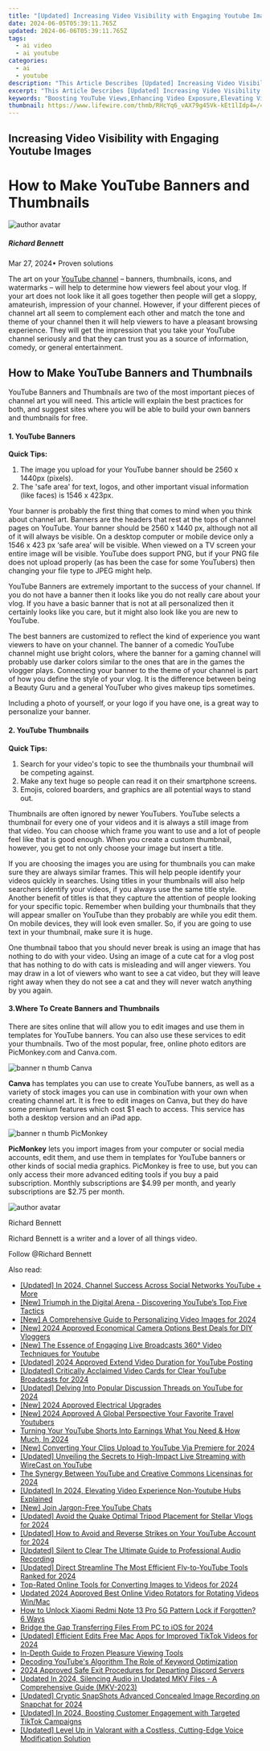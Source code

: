 ```yaml
---
title: "[Updated] Increasing Video Visibility with Engaging Youtube Images"
date: 2024-06-05T05:39:11.765Z
updated: 2024-06-06T05:39:11.765Z
tags:
  - ai video
  - ai youtube
categories:
  - ai
  - youtube
description: "This Article Describes [Updated] Increasing Video Visibility with Engaging Youtube Images"
excerpt: "This Article Describes [Updated] Increasing Video Visibility with Engaging Youtube Images"
keywords: "Boosting YouTube Views,Enhancing Video Exposure,Elevating Video Content,Video Popularity Growth,Video Engagement Strategies,Optimize YouTube Visibility,Improve Video Image Impact"
thumbnail: https://www.lifewire.com/thmb/RHcYq6_vAX79g45Vk-kEt1lIdp4=/400x300/filters:no_upscale():max_bytes(150000):strip_icc()/samsung-unveils-new-products-at-its-annual-unpacked-event-1200186175-0a17180ae84e47f488f43d3afbb7daa6.jpg
---
```


## Increasing Video Visibility with Engaging Youtube Images

# How to Make YouTube Banners and Thumbnails

![author avatar](https://images.wondershare.com/filmora/article-images/richard-bennett.jpg)

##### Richard Bennett

 Mar 27, 2024• Proven solutions

The art on your [YouTube channel](https://tools.techidaily.com/wondershare/filmora/download/) – banners, thumbnails, icons, and watermarks – will help to determine how viewers feel about your vlog. If your art does not look like it all goes together then people will get a sloppy, amateurish, impression of your channel. However, if your different pieces of channel art all seem to complement each other and match the tone and theme of your channel then it will help viewers to have a pleasant browsing experience. They will get the impression that you take your YouTube channel seriously and that they can trust you as a source of information, comedy, or general entertainment.

## How to Make YouTube Banners and Thumbnails

YouTube Banners and Thumbnails are two of the most important pieces of channel art you will need. This article will explain the best practices for both, and suggest sites where you will be able to build your own banners and thumbnails for free.

#### 1\. YouTube Banners

**Quick Tips:**

1. The image you upload for your YouTube banner should be 2560 x 1440px (pixels).
2. The 'safe area' for text, logos, and other important visual information (like faces) is 1546 x 423px.

Your banner is probably the first thing that comes to mind when you think about channel art. Banners are the headers that rest at the tops of channel pages on YouTube. Your banner should be 2560 x 1440 px, although not all of it will always be visible. On a desktop computer or mobile device only a 1546 x 423 px ‘safe area’ will be visible. When viewed on a TV screen your entire image will be visible. YouTube does support PNG, but if your PNG file does not upload properly (as has been the case for some YouTubers) then changing your file type to JPEG might help.

YouTube Banners are extremely important to the success of your channel. If you do not have a banner then it looks like you do not really care about your vlog. If you have a basic banner that is not at all personalized then it certainly looks like you care, but it might also look like you are new to YouTube.

The best banners are customized to reflect the kind of experience you want viewers to have on your channel. The banner of a comedic YouTube channel might use bright colors, where the banner for a gaming channel will probably use darker colors similar to the ones that are in the games the vlogger plays. Connecting your banner to the theme of your channel is part of how you define the style of your vlog. It is the difference between being a Beauty Guru and a general YouTuber who gives makeup tips sometimes.

Including a photo of yourself, or your logo if you have one, is a great way to personalize your banner.

#### 2\. YouTube Thumbnails

**Quick Tips:**

1. Search for your video's topic to see the thumbnails your thumbnail will be competing against.
2. Make any text huge so people can read it on their smartphone screens.
3. Emojis, colored boarders, and graphics are all potential ways to stand out.

Thumbnails are often ignored by newer YouTubers. YouTube selects a thumbnail for every one of your videos and it is always a still image from that video. You can choose which frame you want to use and a lot of people feel like that is good enough. When you create a custom thumbnail, however, you get to not only choose your image but insert a title.

If you are choosing the images you are using for thumbnails you can make sure they are always similar frames. This will help people identify your videos quickly in searches. Using titles in your thumbnails will also help searchers identify your videos, if you always use the same title style. Another benefit of titles is that they capture the attention of people looking for your specific topic. Remember when building your thumbnails that they will appear smaller on YouTube than they probably are while you edit them. On mobile devices, they will look even smaller. So, if you are going to use text in your thumbnail, make sure it is huge.

One thumbnail taboo that you should never break is using an image that has nothing to do with your video. Using an image of a cute cat for a vlog post that has nothing to do with cats is misleading and will anger viewers. You may draw in a lot of viewers who want to see a cat video, but they will leave right away when they do not see a cat and they will never watch anything by you again.

#### 3.Where To Create Banners and Thumbnails

There are sites online that will allow you to edit images and use them in templates for YouTube banners. You can also use these services to edit your thumbnails. Two of the most popular, free, online photo editors are PicMonkey.com and Canva.com.

![banner n thumb Canva](https://images.wondershare.com/filmora/article-images/banner-n-thumb-Canva.JPG)

**Canva** has templates you can use to create YouTube banners, as well as a variety of stock images you can use in combination with your own when creating channel art. It is free to edit images on Canva, but they do have some premium features which cost $1 each to access. This service has both a desktop version and an iPad app.

![banner n thumb PicMonkey](https://images.wondershare.com/filmora/article-images/banner-n-thumb-PicMonkey.JPG)

**PicMonkey** lets you import images from your computer or social media accounts, edit them, and use them in templates for YouTube banners or other kinds of social media graphics. PicMonkey is free to use, but you can only access their more advanced editing tools if you buy a paid subscription. Monthly subscriptions are $4.99 per month, and yearly subscriptions are $2.75 per month.

![author avatar](https://images.wondershare.com/filmora/article-images/richard-bennett.jpg)

Richard Bennett

Richard Bennett is a writer and a lover of all things video.

Follow @Richard Bennett

<span class="atpl-alsoreadstyle">Also read:</span>
<div><ul>
<li><a href="https://facebook-record-videos.techidaily.com/updated-in-2024-channel-success-across-social-networks-youtube-plus-more/"><u>[Updated] In 2024, Channel Success Across Social Networks  YouTube + More</u></a></li>
<li><a href="https://facebook-record-videos.techidaily.com/new-triumph-in-the-digital-arena-discovering-youtubes-top-five-tactics/"><u>[New] Triumph in the Digital Arena - Discovering YouTube’s Top Five Tactics</u></a></li>
<li><a href="https://facebook-record-videos.techidaily.com/new-a-comprehensive-guide-to-personalizing-video-images-for-2024/"><u>[New] A Comprehensive Guide to Personalizing Video Images for 2024</u></a></li>
<li><a href="https://facebook-record-videos.techidaily.com/new-2024-approved-economical-camera-options-best-deals-for-diy-vloggers/"><u>[New] 2024 Approved  Economical Camera Options  Best Deals for DIY Vloggers</u></a></li>
<li><a href="https://facebook-record-videos.techidaily.com/new-the-essence-of-engaging-live-broadcasts-360-video-techniques-for-youtube/"><u>[New] The Essence of Engaging Live Broadcasts  360° Video Techniques for Youtube</u></a></li>
<li><a href="https://facebook-record-videos.techidaily.com/updated-2024-approved-extend-video-duration-for-youtube-posting/"><u>[Updated] 2024 Approved  Extend Video Duration for YouTube Posting</u></a></li>
<li><a href="https://facebook-record-videos.techidaily.com/updated-critically-acclaimed-video-cards-for-clear-youtube-broadcasts-for-2024/"><u>[Updated] Critically Acclaimed Video Cards for Clear YouTube Broadcasts for 2024</u></a></li>
<li><a href="https://facebook-record-videos.techidaily.com/updated-delving-into-popular-discussion-threads-on-youtube-for-2024/"><u>[Updated] Delving Into Popular Discussion Threads on YouTube for 2024</u></a></li>
<li><a href="https://facebook-record-videos.techidaily.com/new-2024-approved-electrical-upgrades/"><u>[New] 2024 Approved  Electrical Upgrades</u></a></li>
<li><a href="https://facebook-record-videos.techidaily.com/new-2024-approved-a-global-perspective-your-favorite-travel-youtubers/"><u>[New] 2024 Approved  A Global Perspective  Your Favorite Travel Youtubers</u></a></li>
<li><a href="https://facebook-record-videos.techidaily.com/turning-your-youtube-shorts-into-earnings-what-you-need-and-how-much-in-2024/"><u>Turning Your YouTube Shorts Into Earnings  What You Need & How Much, In 2024</u></a></li>
<li><a href="https://facebook-record-videos.techidaily.com/new-converting-your-clips-upload-to-youtube-via-premiere-for-2024/"><u>[New] Converting Your Clips  Upload to YouTube Via Premiere for 2024</u></a></li>
<li><a href="https://facebook-record-videos.techidaily.com/updated-unveiling-the-secrets-to-high-impact-live-streaming-with-wirecast-on-youtube/"><u>[Updated] Unveiling the Secrets to High-Impact Live Streaming with WireCast on YouTube</u></a></li>
<li><a href="https://facebook-record-videos.techidaily.com/the-synergy-between-youtube-and-creative-commons-licensinas-for-2024/"><u>The Synergy Between YouTube and Creative Commons Licensinas for 2024</u></a></li>
<li><a href="https://facebook-record-videos.techidaily.com/updated-in-2024-elevating-video-experience-non-youtube-hubs-explained/"><u>[Updated] In 2024, Elevating Video Experience  Non-Youtube Hubs Explained</u></a></li>
<li><a href="https://facebook-record-videos.techidaily.com/new-join-jargon-free-youtube-chats/"><u>[New] Join Jargon-Free YouTube Chats</u></a></li>
<li><a href="https://facebook-record-videos.techidaily.com/updated-avoid-the-quake-optimal-tripod-placement-for-stellar-vlogs-for-2024/"><u>[Updated] Avoid the Quake  Optimal Tripod Placement for Stellar Vlogs for 2024</u></a></li>
<li><a href="https://facebook-record-videos.techidaily.com/updated-how-to-avoid-and-reverse-strikes-on-your-youtube-account-for-2024/"><u>[Updated] How to Avoid and Reverse Strikes on Your YouTube Account for 2024</u></a></li>
<li><a href="https://facebook-record-videos.techidaily.com/updated-silent-to-clear-the-ultimate-guide-to-professional-audio-recording/"><u>[Updated] Silent to Clear  The Ultimate Guide to Professional Audio Recording</u></a></li>
<li><a href="https://facebook-record-videos.techidaily.com/updated-direct-streamline-the-most-efficient-flv-to-youtube-tools-ranked-for-2024/"><u>[Updated] Direct Streamline  The Most Efficient Flv-to-YouTube Tools Ranked for 2024</u></a></li>
<li><a href="https://video-content-creator.techidaily.com/top-rated-online-tools-for-converting-images-to-videos-for-2024/"><u>Top-Rated Online Tools for Converting Images to Videos for 2024</u></a></li>
<li><a href="https://smart-video-creator.techidaily.com/updated-2024-approved-best-online-video-rotators-for-rotating-videos-winmac/"><u>Updated 2024 Approved Best Online Video Rotators for Rotating Videos Win/Mac</u></a></li>
<li><a href="https://unlock-android.techidaily.com/how-to-unlock-xiaomi-redmi-note-13-pro-5g-pattern-lock-if-forgotten-6-ways-by-drfone-android/"><u>How to Unlock Xiaomi Redmi Note 13 Pro 5G Pattern Lock if Forgotten? 6 Ways</u></a></li>
<li><a href="https://extra-resources.techidaily.com/bridge-the-gap-transferring-files-from-pc-to-ios-for-2024/"><u>Bridge the Gap  Transferring Files From PC to iOS for 2024</u></a></li>
<li><a href="https://tiktok-video-recordings.techidaily.com/updated-efficient-edits-free-mac-apps-for-improved-tiktok-videos-for-2024/"><u>[Updated] Efficient Edits  Free Mac Apps for Improved TikTok Videos for 2024</u></a></li>
<li><a href="https://screen-mirroring-recording.techidaily.com/in-depth-guide-to-frozen-pleasure-viewing-tools/"><u>In-Depth Guide to Frozen Pleasure Viewing Tools</u></a></li>
<li><a href="https://youtube-videos.techidaily.com/decoding-youtubes-algorithm-the-role-of-keyword-optimization/"><u>Decoding YouTube's Algorithm  The Role of Keyword Optimization</u></a></li>
<li><a href="https://discord-videos.techidaily.com/2024-approved-safe-exit-procedures-for-departing-discord-servers/"><u>2024 Approved  Safe Exit  Procedures for Departing Discord Servers</u></a></li>
<li><a href="https://audio-editing.techidaily.com/updated-in-2024-silencing-audio-in-updated-mkv-files-a-comprehensive-guide-mkv-2023/"><u>Updated In 2024, Silencing Audio in Updated MKV Files - A Comprehensive Guide (MKV-2023)</u></a></li>
<li><a href="https://snapchat-videos.techidaily.com/updated-cryptic-snapshots-advanced-concealed-image-recording-on-snapchat-for-2024/"><u>[Updated] Cryptic SnapShots  Advanced Concealed Image Recording on Snapchat for 2024</u></a></li>
<li><a href="https://tiktok-videos.techidaily.com/updated-in-2024-boosting-customer-engagement-with-targeted-tiktok-campaigns/"><u>[Updated] In 2024, Boosting Customer Engagement with Targeted TikTok Campaigns</u></a></li>
<li><a href="https://extra-support.techidaily.com/updated-level-up-in-valorant-with-a-costless-cutting-edge-voice-modification-solution/"><u>[Updated] Level Up in Valorant with a Costless, Cutting-Edge Voice Modification Solution</u></a></li>
</ul></div>

<ins class="adsbygoogle"
      style="display:block"
      data-ad-client="ca-pub-7571918770474297"
      data-ad-slot="8358498916"
      data-ad-format="auto"
      data-full-width-responsive="true"></ins>